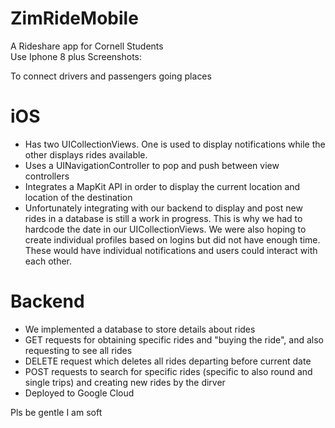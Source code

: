 # ZimRideMobile
A Rideshare app for Cornell Students\
Use Iphone 8 plus
Screenshots:

To connect drivers and passengers going places
# iOS
* Has two UICollectionViews. One is used to display notifications while the other displays rides available.
* Uses a UINavigationController to pop and push between view controllers
* Integrates a MapKit API in order to display the current location and location of the destination
* Unfortunately integrating with our backend to display and post new rides in a database is still a work in progress. This is why we had to hardcode the date in our UICollectionViews. We were also hoping to create individual profiles based on logins but did not have enough time. These would have individual notifications and users could interact with each other. 

# Backend
* We implemented a database to store details about rides
* GET requests for obtaining specific rides and "buying the ride", and also requesting to see all rides
* DELETE request which deletes all rides departing before current date
* POST requests to search for specific rides (specific to also round and single trips) and creating new rides by the dirver
* Deployed to Google Cloud

Pls be gentle I am soft
